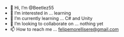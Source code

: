 - 👋 Hi, I’m @Beetlez55
- 👀 I’m interested in ... learning
- 🌱 I’m currently learning ... C# and Unity
- 💞️ I’m looking to collaborate on ... nothing yet
- 📫 How to reach me ... felipemorellisere@gmail.com  

<!---
Beetlez55/Beetlez55 is a ✨ special ✨ repository because its `README.md` (this file) appears on your GitHub profile.
You can click the Preview link to take a look at your changes.
--->
